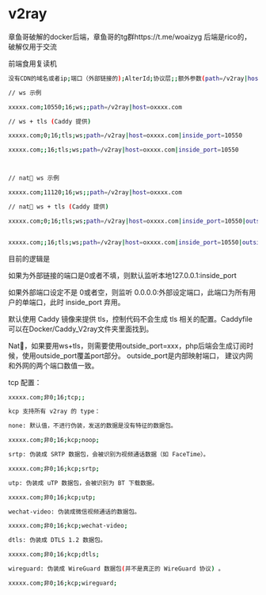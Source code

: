 # v2ray

章鱼哥破解的docker后端，章鱼哥的tg群https://t.me/woaizyg
后端是rico的，破解仅用于交流

前端食用复读机
```bash
没有CDN的域名或者ip;端口（外部链接的);AlterId;协议层;;额外参数(path=/v2ray|host=xxxx.win|inside_port=10550这个端口内部监听))

// ws 示例

xxxxx.com;10550;16;ws;;path=/v2ray|host=oxxxx.com

// ws + tls (Caddy 提供)

xxxxx.com;0;16;tls;ws;path=/v2ray|host=oxxxx.com|inside_port=10550

xxxxx.com;;16;tls;ws;path=/v2ray|host=oxxxx.com|inside_port=10550



// nat🐔 ws 示例

xxxxx.com;11120;16;ws;;path=/v2ray|host=oxxxx.com

// nat🐔 ws + tls (Caddy 提供)

xxxxx.com;0;16;tls;ws;path=/v2ray|host=oxxxx.com|inside_port=10550|outside_port=11120


xxxxx.com;;16;tls;ws;path=/v2ray|host=oxxxx.com|inside_port=10550|outside_port=11120

```
目前的逻辑是


如果为外部链接的端口是0或者不填，则默认监听本地127.0.0.1:inside_port

如果外部端口设定不是 0或者空，则监听 0.0.0.0:外部设定端口，此端口为所有用户的单端口，此时 inside_port 弃用。

默认使用 Caddy 镜像来提供 tls，控制代码不会生成 tls 相关的配置。Caddyfile 可以在Docker/Caddy_V2ray文件夹里面找到。

Nat🐔，如果要用ws+tls，则需要使用outside_port=xxx，php后端会生成订阅时候，使用outside_port覆盖port部分。 outside_port是内部映射端口， 建议内网和外网的两个端口数值一致。

tcp 配置：
```bash
xxxxx.com;非0;16;tcp;;

kcp 支持所有 v2ray 的 type：

none: 默认值，不进行伪装，发送的数据是没有特征的数据包。

xxxxx.com;非0;16;kcp;noop;

srtp: 伪装成 SRTP 数据包，会被识别为视频通话数据（如 FaceTime）。

xxxxx.com;非0;16;kcp;srtp;

utp: 伪装成 uTP 数据包，会被识别为 BT 下载数据。

xxxxx.com;非0;16;kcp;utp;

wechat-video: 伪装成微信视频通话的数据包。

xxxxx.com;非0;16;kcp;wechat-video;

dtls: 伪装成 DTLS 1.2 数据包。

xxxxx.com;非0;16;kcp;dtls;

wireguard: 伪装成 WireGuard 数据包(并不是真正的 WireGuard 协议) 。

xxxxx.com;非0;16;kcp;wireguard;
```
